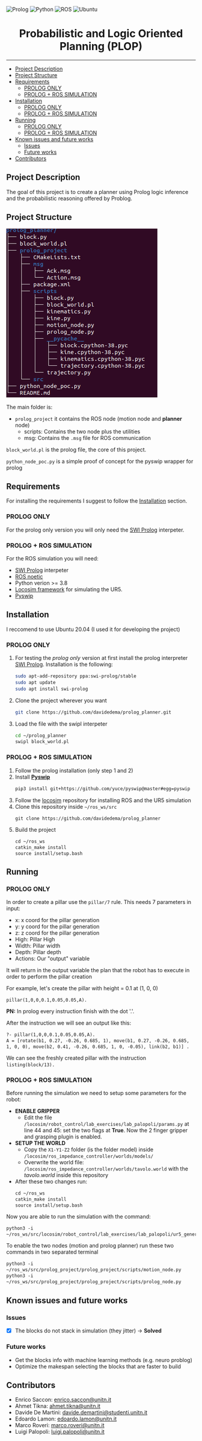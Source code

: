 ![Prolog](https://img.shields.io/badge/Prolog-8A2BE2?style=for-the-badge&logo=prolog&logoColor=white)
![Python](https://img.shields.io/badge/python-3670A0?style=for-the-badge&logo=python&logoColor=ffdd54)
![ROS](https://img.shields.io/badge/ros-%230A0FF9.svg?style=for-the-badge&logo=ros&logoColor=white)
![Ubuntu](https://img.shields.io/badge/Ubuntu-E95420?style=for-the-badge&logo=ubuntu&logoColor=white)
<p align='center'>
    <h1 align="center">Probabilistic and Logic Oriented Planning (PLOP)</h1>
</p>
<!-- <p align='center'>
    <img src='img/ur5sim.png'>
</p> -->

----------

- [Project Description](#project-description)
- [Project Structure](#project-structure)
- [Requirements](#requirements)
  - [PROLOG ONLY](#prolog-only)
  - [PROLOG + ROS SIMULATION](#prolog--ros-simulation)
- [Installation](#installation)
  - [PROLOG ONLY](#prolog-only-1)
  - [PROLOG + ROS SIMULATION](#prolog--ros-simulation-1)
- [Running](#running)
  - [PROLOG ONLY](#prolog-only-2)
  - [PROLOG + ROS SIMULATION](#prolog--ros-simulation-2)
- [Known issues and future works](#known-issues-and-future-works)
  - [Issues](#issues)
  - [Future works](#future-works)
- [Contributors](#contributors)


## Project Description
The goal of this project is to create a planner using Prolog
logic inference and the probabilistic reasoning offered by
Problog. 

## Project Structure
![](img/p_structure.png)

The main folder is:
- `prolog_project` it contains the ROS node (motion node and **planner** node)
    - scripts: Contains the two node plus the utilities
    - msg: Contains the `.msg` file for ROS communication

`block_world.pl` is the prolog file, the core of this project.

`python_node_poc.py` is a simple proof of concept for the pyswip wrapper for prolog

## Requirements

For installing the requirements I suggest to follow the
[Installation](#installation) section.

### PROLOG ONLY
For the prolog only version you will only need the [SWI Prolog](https://www.swi-prolog.org/build/PPA.html) interpeter.

### PROLOG + ROS SIMULATION
For the ROS simulation you will need:
- [SWI Prolog](https://www.swi-prolog.org/build/PPA.html) interpeter
- [ROS noetic](http://wiki.ros.org/noetic)
- Python verion >= 3.8
- [Locosim framework](https://github.com/mfocchi/locosim) for simulating the UR5.
- [Pyswip](https://github.com/yuce/pyswip)


## Installation

I reccomend to use Ubuntu 20.04 (I used it for developing the project) 

### PROLOG ONLY
1) For testing the *prolog only* version at first install the prolog interpreter [SWI Prolog](https://www.swi-prolog.org/build/PPA.html). Installation is the following:
    ```BASH
    sudo apt-add-repository ppa:swi-prolog/stable
    sudo apt update
    sudo apt install swi-prolog
    ```
2) Clone the project wherever you want
    ```BASH
    git clone https://github.com/davidedema/prolog_planner.git
    ```
3) Load the file with the swipl interpeter
    ```BASH
    cd ~/prolog_planner
    swipl block_world.pl
    ```
### PROLOG + ROS SIMULATION
1) Follow the prolog installation (only step 1 and 2)
2) Install [**Pyswip**](https://github.com/yuce/pyswip)
    ```BASH
    pip3 install git+https://github.com/yuce/pyswip@master#egg=pyswip
    ```
3) Follow the [locosim](https://github.com/mfocchi/locosim) repository for installing ROS and the UR5 simulation
4) Clone this repository inside `~/ros_ws/src`
    ```
    git clone https://github.com/davidedema/prolog_planner
    ```
5) Build the project
    ```
    cd ~/ros_ws
    catkin_make install
    source install/setup.bash
    ```
## Running

### PROLOG ONLY
In order to create a pillar use the `pillar/7` rule. This needs 7 parameters in input:
- x: x coord for the pillar generation
- y: y coord for the pillar generation
- z: z coord for the pillar generation
- High: Pillar High
- Width: Pillar width
- Depth: Pillar depth
- Actions: Our "output" variable

It will return in the output variable the plan that the robot has to execute in order to perform the pillar creation

For example, let's create the pillar with height = 0.1 at (1, 0, 0)
```
pillar(1,0,0,0.1,0.05,0.05,A).
```
**PN:** In prolog every instruction finish with the dot '.'. 

After the instruction we will see an output like this:
```
?- pillar(1,0,0,0.1,0.05,0.05,A).
A = [rotate(b1, 0.27, -0.26, 0.685, 1), move(b1, 0.27, -0.26, 0.685, 1, 0, 0), move(b2, 0.41, -0.26, 0.685, 1, 0, -0.05), link(b2, b1)] .
```
We can see the freshly created pillar with the instruction `listing(block/13).`

### PROLOG + ROS SIMULATION
Before running the simulation we need to setup some parameters for the robot:
- **ENABLE GRIPPER**
    - Edit the file `/locosim/robot_control/lab_exercises/lab_palopoli/params.py` at line 44 and 45: set the two flags at **True**. Now the 2 finger gripper and grasping plugin is enabled.
- **SETUP THE WORLD**
    - Copy the `X1-Y1-Z2` folder (is the folder model) inside `/locosim/ros_impedance_controller/worlds/models/`
    - Overwrite the world file: `/locosim/ros_impedance_controller/worlds/tavolo.world` with the *tavolo.world* inside this repository
- After these two changes run:
    ```
    cd ~/ros_ws
    catkin_make install
    source install/setup.bash
    ```

Now you are able to run the simulation with the command:
```
python3 -i ~/ros_ws/src/locosim/robot_control/lab_exercises/lab_palopoli/ur5_generic.py
```
To enable the two nodes (motion and prolog planner) run these two commands in two separated terminal
```
python3 -i ~/ros_ws/src/prolog_project/prolog_project/scripts/motion_node.py
python3 -i ~/ros_ws/src/prolog_project/prolog_project/scripts/prolog_node.py
```


## Known issues and future works

### Issues
- [x] The blocks do not stack in simulation (they jitter) -> **Solved**

### Future works
- Get the blocks info with machine learning methods (e.g. neuro problog)
- Optimize the makespan selecting the blocks that are faster to build 

## Contributors
- Enrico Saccon: enrico.saccon@unitn.it
- Ahmet Tikna: ahmet.tikna@unitn.it
- Davide De Martini: davide.demartini@studenti.unitn.it
- Edoardo Lamon: edoardo.lamon@unitn.it
- Marco Roveri: marco.roveri@unitn.it
- Luigi Palopoli: luigi.palopoli@unitn.it



